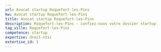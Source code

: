 ```yaml
---
url: Avocat startup Roquefort-les-Pins
kw: Avocat startup Roquefort-les-Pins
title: Avocat startup Roquefort-les-Pins
description: Roquefort-les-Pins - confiez-nous votre dossier startup
tag_ville: Roquefort-les-Pins
competence: startup
expertise: droit-ntic
extertise_id: 1
---
```

